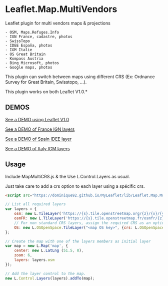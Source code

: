 # Leaflet.Map.MultiVendors
Leaflet plugin for multi vendors maps & projections
```
- OSM, Maps.Refuges.Info
- IGN France, cadastre, photos
- SwissTopo
- IDEE España, photos
- IGM Italie
- OS Great Britain
- Kompass Austria
- Bing Microsoft, photos
- Google maps, photos
```

This plugin can switch between maps using different CRS (Ex: Ordnance Survey for Great Britain, Swisstopo, ...).

This plugin works on both Leaflet V1.0.*

DEMOS
-----
[See a DEMO using Leaflet V1.0](https://dominique92.github.io/MyLeaflet/src/Leaflet.Map.MultiVendors/)

[See a DEMO of France IGN layers](https://dominique92.github.io/MyLeaflet/src/Leaflet.Map.MultiVendors/examples/France-IGN.html)

[See a DEMO of Spain IDEE layer](https://dominique92.github.io/MyLeaflet/src/Leaflet.Map.MultiVendors/examples/Spain-IDEE.html)

[See a DEMO of Italy IGM layers](https://dominique92.github.io/MyLeaflet/src/Leaflet.Map.MultiVendors/examples/Italy-IGM.html)

Usage
-----
Include MapMultiCRS.js & the Use L.Control.Layers as usual.

Just take care to add a crs option to each layer using a spécific crs.

```html
<script src="https://dominique92.github.io/MyLeaflet/lib/Leaflet.Map.MultiVendors-master/src/MapMultiCRS.js"></script>
```

```javascript
// List all required layers
var layers = {
    osm: new L.TileLayer('https://{s}.tile.openstreetmap.org/{z}/{x}/{y}.png'),
    osmFR: new L.TileLayer('https://{s}.tile.openstreetmap.fr/osmfr/{z}/{x}/{y}.png'),
	// For non standard CRS layers, assign the required CRS as an option to the layer
	OS: new L.OSOpenSpace.TileLayer("<map OS key>", {crs: L.OSOpenSpace.CRS})
};

// Create the map with one of the layers members as initial layer
var map = new L.Map('map', {
	center: new L.LatLng (51.5, 0),
	zoom: 6,
	layers: layers.osm
});

// Add the layer control to the map.
new L.Control.Layers(layers).addTo(map);
```
